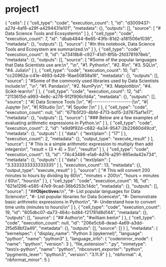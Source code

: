# project1
{
 "cells": [
  {
   "cell_type": "code",
   "execution_count": 1,
   "id": "d3009437-a27d-4af8-a29f-a4294431e101",
   "metadata": {},
   "outputs": [],
   "source": [
    "# Data Science Tools and Ecosystem\n"
   ]
  },
  {
   "cell_type": "code",
   "execution_count": 7,
   "id": "dbab4844-8e65-43fb-81d2-a181506e1036",
   "metadata": {},
   "outputs": [],
   "source": [
    "#In this notebook, Data Science Tools and Ecosystem are summarized.\n"
   ]
  },
  {
   "cell_type": "code",
   "execution_count": 9,
   "id": "a73418b8-c927-41d1-8f5b-2fd3781978eb",
   "metadata": {},
   "outputs": [],
   "source": [
    "#Some of the popular languages that Data Scientists use are:\n",
    "\n",
    "#1. Python\n",
    "#2. R\n",
    "#3. SQL\n",
    "#4. Julia\n"
   ]
  },
  {
   "cell_type": "code",
   "execution_count": 10,
   "id": "cc20962a-c41e-4693-b426-16ae50858a16",
   "metadata": {},
   "outputs": [],
   "source": [
    "#Some of the commonly used libraries used by Data Scientists include:\n",
    "\n",
    "#1. Pandas\n",
    "#2. NumPy\n",
    "#3. Matplotlib\n",
    "#4. Scikit-learn\n"
   ]
  },
  {
   "cell_type": "code",
   "execution_count": 12,
   "id": "2113615d-a993-4e8c-a278-912f906cfd4a",
   "metadata": {},
   "outputs": [],
   "source": [
    "#| Data Science Tools |\n",
    "#|--------------------|\n",
    "#| Jupyter            |\n",
    "#| RStudio            |\n",
    "#| Spyder             |\n"
   ]
  },
  {
   "cell_type": "code",
   "execution_count": null,
   "id": "671b5f20-4bfd-4713-bd15-2d7675af1e17",
   "metadata": {},
   "outputs": [],
   "source": [
    "### Below are a few examples of evaluating arithmetic expressions in Python.\n"
   ]
  },
  {
   "cell_type": "code",
   "execution_count": 2,
   "id": "e9d9f92d-c682-4a34-9547-2b22660d49cd",
   "metadata": {},
   "outputs": [
    {
     "data": {
      "text/plain": [
       "17"
      ]
     },
     "execution_count": 2,
     "metadata": {},
     "output_type": "execute_result"
    }
   ],
   "source": [
    "# This is a simple arithmetic expression to multiply then add integers\n",
    "result = (3 * 4) + 5\n",
    "result\n"
   ]
  },
  {
   "cell_type": "code",
   "execution_count": 13,
   "id": "74c43486-e1a6-4d76-a291-895eda42e734",
   "metadata": {},
   "outputs": [
    {
     "data": {
      "text/plain": [
       "3.3333333333333335"
      ]
     },
     "execution_count": 13,
     "metadata": {},
     "output_type": "execute_result"
    }
   ],
   "source": [
    "# This will convert 200 minutes to hours by dividing by 60\n",
    "minutes = 200\n",
    "hours = minutes / 60\n",
    "hours\n"
   ]
  },
  {
   "cell_type": "code",
   "execution_count": 16,
   "id": "621e1296-e585-47e9-9cad-36b6253c14dc",
   "metadata": {},
   "outputs": [],
   "source": [
    "##**Objectives:**\n",
    "#- List popular languages for Data Science\n",
    "#- List popular libraries for Data Science\n",
    "#- Demonstrate basic arithmetic expressions in Python\n",
    "#- Understand how to convert time units (minutes to hours)\n"
   ]
  },
  {
   "cell_type": "code",
   "execution_count": 19,
   "id": "805dbc07-da73-464c-bd84-f21781d8d144",
   "metadata": {},
   "outputs": [],
   "source": [
    "## Author\n",
    "#william ben\n"
   ]
  },
  {
   "cell_type": "code",
   "execution_count": null,
   "id": "206e5cb8-dead-4a69-a3dd-2f5d58bf2a49",
   "metadata": {},
   "outputs": [],
   "source": []
  }
 ],
 "metadata": {
  "kernelspec": {
   "display_name": "Python 3 (ipykernel)",
   "language": "python",
   "name": "python3"
  },
  "language_info": {
   "codemirror_mode": {
    "name": "ipython",
    "version": 3
   },
   "file_extension": ".py",
   "mimetype": "text/x-python",
   "name": "python",
   "nbconvert_exporter": "python",
   "pygments_lexer": "ipython3",
   "version": "3.11.9"
  }
 },
 "nbformat": 4,
 "nbformat_minor": 5
}
